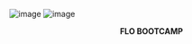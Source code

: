 ![image](https://user-images.githubusercontent.com/102829820/202924965-382ea24a-9808-4f14-8ef6-38b3165e6d8a.png)
![image](https://user-images.githubusercontent.com/102829820/202925038-2fda2aa9-cb00-4450-b48f-35bd74ae6d83.png)
 <p align="center"><b>FLO BOOTCAMP</b></p>
